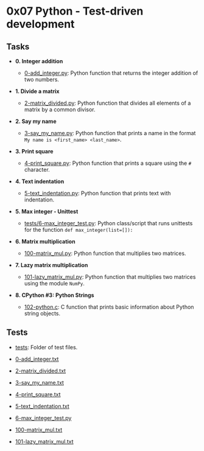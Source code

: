 # 0x07  Python - Test-driven development

## Tasks

* **0. Integer addition**

  * [0-add_integer.py](./0-add_integer.py): Python function that returns the integer addition of two numbers.

* **1. Divide a matrix**

  * [2-matrix_divided.py](./2-matrix_divided.py): Python function that divides all elements of a matrix by a common divisor.

* **2. Say my name**

  * [3-say_my_name.py](./3-say_my_name.py): Python function that prints a name in the format `My name is <first_name> <last_name>`.

* **3. Print square**

  * [4-print_square.py](./4-print_square.py): Python function that prints a square using the `#` character.

* **4. Text indentation**

  * [5-text_indentation.py](./5-text_indentation.py): Python function that prints text with indentation.

* **5. Max integer - Unittest**

  * [tests/6-max_integer_test.py](./tests/6-max_integer_text.py): Python class/script that runs unittests for the function `def max_integer(list=[]):`

* **6. Matrix multiplication**

  * [100-matrix_mul.py](./100-matrix_mul.py): Python function that multiplies two matrices.

* **7. Lazy matrix multiplication**

  * [101-lazy_matrix_mul.py](./101-lazy_matrix_mul.py): Python function that multiplies two matrices using the module `NumPy`.

* **8. CPython #3: Python Strings**

  * [102-python.c](./102-python.c): C function that prints basic information about Python string objects.

## Tests

* [tests](./tests): Folder of test files.

* [0-add_integer.txt](./tests/0-add_integer.txt)

* [2-matrix_divided.txt](./tests/2-matrix_divided.txt)

* [3-say_my_name.txt](./tests/3-say_my_name.txt)

* [4-print_square.txt](./tests/4-print_square.txt)

* [5-text_indentation.txt](./tests/text_indentation.txt)

* [6-max_integer_test.py](./tests/6-max_integer_test.py)

* [100-matrix_mul.txt](./tests/100-matrix_mul.txt)

* [101-lazy_matrix_mul.txt](./tests/101-lazy_matrix_mul.txt)
